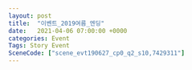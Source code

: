 ```yaml
---
layout: post
title:  "이벤트_2019여름_엔딩"
date:   2021-04-06 07:00:00 +0000
categories: Event
Tags: Story Event
SceneCode: ["scene_evt190627_cp0_q2_s10,7429311"]
---
```


